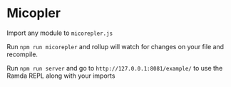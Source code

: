 # Micopler

Import any module to `micorepler.js`

Run `npm run micorepler` and rollup will watch for changes on your file and recompile.


Run `npm run server` and go to `http://127.0.0.1:8081/example/` to use the Ramda REPL along with your imports
